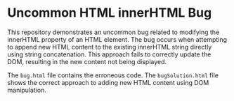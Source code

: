 # Uncommon HTML innerHTML Bug

This repository demonstrates an uncommon bug related to modifying the innerHTML property of an HTML element. The bug occurs when attempting to append new HTML content to the existing innerHTML string directly using string concatenation. This approach fails to correctly update the DOM, resulting in the new content not being displayed.

The `bug.html` file contains the erroneous code. The `bugSolution.html` file shows the correct approach to adding new HTML content using DOM manipulation.